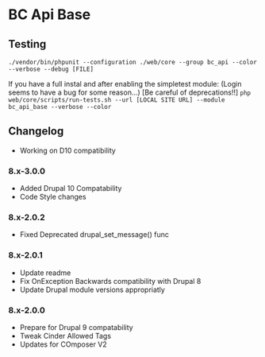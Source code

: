 # BC Api Base

## Testing

`./vendor/bin/phpunit --configuration ./web/core --group bc_api --color --verbose --debug [FILE]`

If you have a full instal and after enabling the simpletest module: (Login seems to have a bug for some reason...) [Be careful of deprecations!!]
`php web/core/scripts/run-tests.sh --url [LOCAL SITE URL] --module bc_api_base --verbose --color`

## Changelog

- Working on D10 compatibility

### 8.x-3.0.0

- Added Drupal 10 Compatability
- Code Style changes

### 8.x-2.0.2

- Fixed Deprecated drupal_set_message() func
### 8.x-2.0.1

- Update readme
- Fix OnException Backwards compatibility with Drupal 8
- Update Drupal module versions appropriatly

### 8.x-2.0.0

- Prepare for Drupal 9 compatability
- Tweak Cinder Allowed Tags
- Updates for COmposer V2
